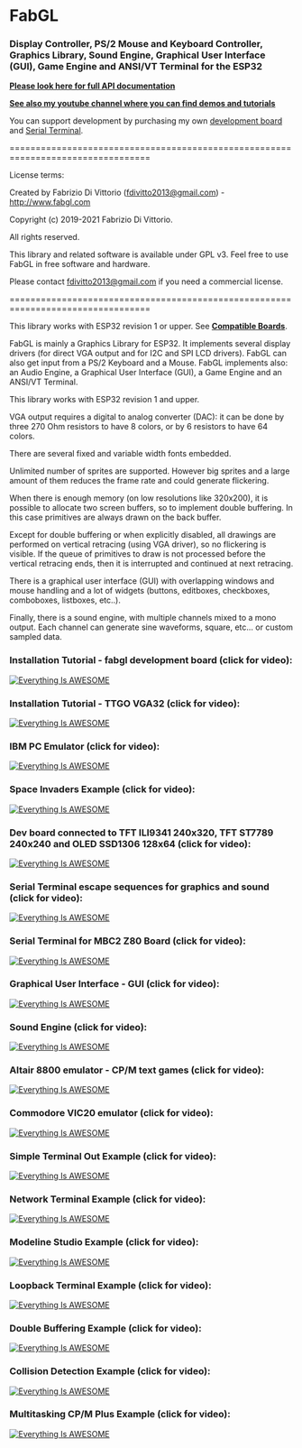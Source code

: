 # FabGL
### Display Controller, PS/2 Mouse and Keyboard Controller, Graphics Library, Sound Engine, Graphical User Interface (GUI), Game Engine and ANSI/VT Terminal for the **ESP32**

**[Please look here for full API documentation](http://www.fabglib.org)**

**[See also my youtube channel where you can find demos and tutorials](https://www.youtube.com/user/fdivitto/videos)**


You can support development by purchasing my own [development board](https://www.tindie.com/products/18910/) and [Serial Terminal](https://www.tindie.com/products/21107/).

=================================================================================

License terms:

Created by Fabrizio Di Vittorio (fdivitto2013@gmail.com) - <http://www.fabgl.com>

Copyright (c) 2019-2021 Fabrizio Di Vittorio.

All rights reserved.

This library and related software is available under GPL v3. Feel free to use FabGL in free software and hardware.

Please contact fdivitto2013@gmail.com if you need a commercial license.

=================================================================================

This library works with ESP32 revision 1 or upper. See [**Compatible Boards**][Boards].

FabGL is mainly a Graphics Library for ESP32. It implements several display drivers (for direct VGA output and for I2C and SPI LCD drivers).
FabGL can also get input from a PS/2 Keyboard and a Mouse. FabGL implements also: an Audio Engine, a Graphical User Interface (GUI), a Game Engine and an ANSI/VT Terminal.

This library works with ESP32 revision 1 and upper.

VGA output requires a digital to analog converter (DAC): it can be done by three 270 Ohm resistors to have 8 colors, or by 6 resistors to have 64 colors.

There are several fixed and variable width fonts embedded.

Unlimited number of sprites are supported. However big sprites and a large amount of them reduces the frame rate and could generate flickering.

When there is enough memory (on low resolutions like 320x200), it is possible to allocate two screen buffers, so to implement double buffering.
In this case primitives are always drawn on the back buffer.

Except for double buffering or when explicitly disabled, all drawings are performed on vertical retracing (using VGA driver), so no flickering is visible.
If the queue of primitives to draw is not processed before the vertical retracing ends, then it is interrupted and continued at next retracing.

There is a graphical user interface (GUI) with overlapping windows and mouse handling and a lot of widgets (buttons, editboxes, checkboxes, comboboxes, listboxes, etc..).

Finally, there is a sound engine, with multiple channels mixed to a mono output. Each channel can generate sine waveforms, square, etc... or custom sampled data.



### Installation Tutorial - fabgl development board (click for video):

[![Everything Is AWESOME](https://img.youtube.com/vi/F2f0_9_TJmM/hqdefault.jpg)](https://www.youtube.com/watch?v=F2f0_9_TJmM "")

### Installation Tutorial - TTGO VGA32 (click for video):

[![Everything Is AWESOME](https://img.youtube.com/vi/8OTaPQlSTas/hqdefault.jpg)](https://www.youtube.com/watch?v=8OTaPQlSTas "")

### IBM PC Emulator (click for video):

[![Everything Is AWESOME](https://img.youtube.com/vi/3I1U2nEoxIQ/hqdefault.jpg)](https://www.youtube.com/watch?v=3I1U2nEoxIQ "")

### Space Invaders Example (click for video):

[![Everything Is AWESOME](https://img.youtube.com/vi/LL8J7tjxeXA/hqdefault.jpg)](https://www.youtube.com/watch?v=LL8J7tjxeXA "")

### Dev board connected to TFT ILI9341 240x320, TFT ST7789 240x240 and OLED SSD1306 128x64 (click for video):

[![Everything Is AWESOME](https://img.youtube.com/vi/OCsEqyJ7wu4/hqdefault.jpg)](https://www.youtube.com/watch?v=OCsEqyJ7wu4 "")

### Serial Terminal escape sequences for graphics and sound (click for video):

[![Everything Is AWESOME](https://img.youtube.com/vi/1TjPOSc_RaI/hqdefault.jpg)](https://www.youtube.com/watch?v=1TjPOSc_RaI "")

### Serial Terminal for MBC2 Z80 Board (click for video):

[![Everything Is AWESOME](https://img.youtube.com/vi/Ww_pH_ZOLqU/hqdefault.jpg)](https://www.youtube.com/watch?v=Ww_pH_ZOLqU "")

### Graphical User Interface - GUI (click for video):

[![Everything Is AWESOME](https://img.youtube.com/vi/84ytGdiOih0/hqdefault.jpg)](https://www.youtube.com/watch?v=84ytGdiOih0 "")

### Sound Engine (click for video):

[![Everything Is AWESOME](https://img.youtube.com/vi/RQtKFgU7OYI/hqdefault.jpg)](https://www.youtube.com/watch?v=RQtKFgU7OYI "")

### Altair 8800 emulator - CP/M text games (click for video):

[![Everything Is AWESOME](https://img.youtube.com/vi/y0opVifEyS8/hqdefault.jpg)](https://www.youtube.com/watch?v=y0opVifEyS8 "")

### Commodore VIC20 emulator (click for video):

[![Everything Is AWESOME](https://img.youtube.com/vi/ZW427HVWYys/hqdefault.jpg)](https://www.youtube.com/watch?v=ZW427HVWYys "")

### Simple Terminal Out Example (click for video):

[![Everything Is AWESOME](https://img.youtube.com/vi/AmXN0SIRqqU/hqdefault.jpg)](https://www.youtube.com/watch?v=AmXN0SIRqqU "")

### Network Terminal Example (click for video):

[![Everything Is AWESOME](https://img.youtube.com/vi/n5c27-y5tm4/hqdefault.jpg)](https://www.youtube.com/watch?v=n5c27-y5tm4 "")

### Modeline Studio Example (click for video):

[![Everything Is AWESOME](https://img.youtube.com/vi/Urp0rPukjzE/hqdefault.jpg)](https://www.youtube.com/watch?v=Urp0rPukjzE "")

### Loopback Terminal Example (click for video):

[![Everything Is AWESOME](https://img.youtube.com/vi/hQhU5hgWdcU/hqdefault.jpg)](https://www.youtube.com/watch?v=hQhU5hgWdcU "")

### Double Buffering Example (click for video):

[![Everything Is AWESOME](https://img.youtube.com/vi/TRQcIiWQCJw/hqdefault.jpg)](https://www.youtube.com/watch?v=TRQcIiWQCJw "")

### Collision Detection Example (click for video):

[![Everything Is AWESOME](https://img.youtube.com/vi/q3OPSq4HhDE/hqdefault.jpg)](https://www.youtube.com/watch?v=q3OPSq4HhDE "")

### Multitasking CP/M Plus Example (click for video):

[![Everything Is AWESOME](https://img.youtube.com/vi/3UevsxMQZ5w/hqdefault.jpg)](https://www.youtube.com/watch?v=3UevsxMQZ5w "")




[Donations]: https://github.com/fdivitto/FabGL/wiki/Donations
[Boards]: https://github.com/fdivitto/FabGL/wiki/Boards
